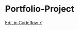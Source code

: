 # Portfolio-Project

[Edit in Codeflow ⚡️](https://stackblitz.com/~/github.com/kjseitz/Portfolio-Project)